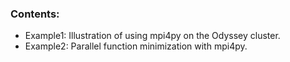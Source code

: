 ### Contents:

* Example1: Illustration of using mpi4py on the Odyssey cluster.
* Example2: Parallel function minimization with mpi4py.
